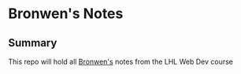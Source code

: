 # Bronwen's Notes

## Summary
This repo will hold all [Bronwen's](https://github.com/BronwenM) notes from the LHL Web Dev course 